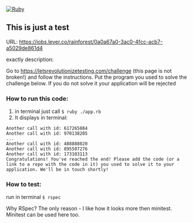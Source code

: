 [![Ruby](https://github.com/alexmamonchik/rainforest_test_app/actions/workflows/ruby.yml/badge.svg)](https://github.com/alexmamonchik/rainforest_test_app/actions/workflows/ruby.yml)
## This is just a test

URL: https://jobs.lever.co/rainforest/0a0a67a0-3ac0-4fcc-acb7-a5029de861d4

exactly description:


Go to https://letsrevolutionizetesting.com/challenge (this page is not broken!) and follow the instructions. Put the program you used to solve the challenge below. If you do not solve it your application will be rejected


### How to run this code:

1. in terminal just call `$ ruby ./app.rb`
2. It displays in terminal:
```shell
Another call with id: 617265884
Another call with id: 970138205
...
Another call with id: 488888020
Another call with id: 895507276
Another call with id: 173103113
Congratulations! You've reached the end! Please add the code (or a link to a repo with the code in it) you used to solve it to your application. We'll be in touch shortly!
```

### How to test:

run in terminal `$ rspec`

Why RSpec? The only reason - I like how it looks more then minitest. Minitest can be used here too.